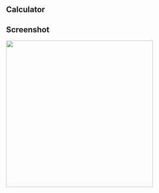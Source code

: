 ## Calculator

## Screenshot

<img height="400" src="https://github.com/aakashx58/calculator/assets/106716824/3849f467-0401-47be-a49d-b12e64130155">


